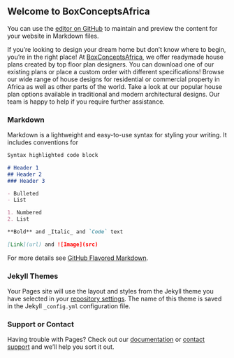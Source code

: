 ## Welcome to BoxConceptsAfrica

You can use the [editor on GitHub](https://github.com/kondwanicode/boxconceptsafrica.com/edit/master/README.md) to maintain and preview the content for your website in Markdown files.

If you’re looking to design your dream home but don’t know where to begin, you’re in the right place! At [BoxConceptsAfrica](https://kondwanicode.github.io/boxconceptsafrica.com/), we offer readymade house plans created by top floor plan designers. You can download one of our existing plans or place a custom order with different specifications! Browse our wide range of house designs for residential or commercial property in Africa as well as other parts of the world. Take a look at our popular house plan options available in traditional and modern architectural designs. Our team is happy to help if you require further assistance.

### Markdown

Markdown is a lightweight and easy-to-use syntax for styling your writing. It includes conventions for

```markdown
Syntax highlighted code block

# Header 1
## Header 2
### Header 3

- Bulleted
- List

1. Numbered
2. List

**Bold** and _Italic_ and `Code` text

[Link](url) and ![Image](src)
```

For more details see [GitHub Flavored Markdown](https://guides.github.com/features/mastering-markdown/).

### Jekyll Themes

Your Pages site will use the layout and styles from the Jekyll theme you have selected in your [repository settings](https://github.com/kondwanicode/boxconceptsafrica.com/settings). The name of this theme is saved in the Jekyll `_config.yml` configuration file.

### Support or Contact

Having trouble with Pages? Check out our [documentation](https://help.github.com/categories/github-pages-basics/) or [contact support](https://github.com/contact) and we’ll help you sort it out.
